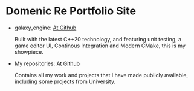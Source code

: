 Domenic Re Portfolio Site
=========================

- galaxy_engine: [At Github](https://github.com/DomRe/galaxy)


    Built with the latest C++20 technology, and featuring unit testing, a game editor UI, Continous Integration and Modern CMake, this is my showpiece.
    

- My repositories: [At Github](https://github.com/DomRe?tab=repositories)
    
    Contains all my work and projects that I have made publicly avaliable, including some projects from University.
